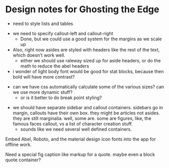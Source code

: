# Design notes for Ghosting the Edge

- need to style lists and tables
* we need to specify callout-left and callout-right
  * Done, but we could use a good system for the margins as we scale up
* Also, right now asides are styled with headers like the rest of the text, which doesn't work well. 
  * either we should use raleway sized up for aside headers, or do the math to reduce the abel headers
* i wonder of light body font would be good for stat blocks, because then bold will have more contrast?
- can we have css automatically calculate some of the various sizes? can we use more dynamic stuff?
  * or is it better to do break point styling? 
* we should have separate sidebar and callout containers. sidebars go in margin, callouts have their own box. they might be articles not asides. they are still marginalia. well, some are. some are figures, like, the famous faces callout, vs a list of character creation stuff. 
  - sounds like we need several well defined containers. 


Embed Abel, Roboto, and the material design icon fonts into the app for offline work. 

Need a special fig caption like markup for a quote.
maybe even a block quote container? 
